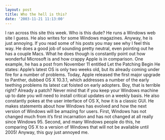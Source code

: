 ```yaml
---
layout: post
title: Who the hell is this?
date: '2003-11-21 11:13:00'
---
```


I ran across this site this week. Who is this dude? He runs a Windows web site I guess. He also writes for some Windows magazines. Anyway, he is just annoying. If you read some of his posts you may see why I feel this way. He does a good job of sounding pretty neutral, even pointing out he has a couple Macs. What he does though is constantly point out how wonderful Microsoft is and how crappy Apple is in comparison. One example, he has a post from November 11 entitled Let the Patching Begin He states: Apple’s latest OS is only two weeks old, but its already coming under fire for a number of problems. Today, Apple released the first major upgrade to Panther, dubbed OS X 10.3.1, which addresses a number of the early teething problems its latest cat foisted on early adopters. Boy, that is terrible right? Already a patch? Never mind that if you keep your Windows machine up to date you will need to install critical updates on a weekly basis. He also constantly pokes at the user interface of OS X, how it is a classic GUI. He makes statements about how Windows has evolved and how the next version of Windows will be amazing for users. First, Windows has not changed much from it’s first incarnation and has not changed at all really since Windows 95. Second, and many Windows people do this, he comparing OS X to a version of Windows that will not be available until 2005! Anyway, this guy just annoyed me.

<!--kg-card-end: markdown-->